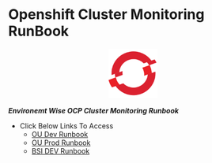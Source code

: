 # Openshift Cluster Monitoring RunBook
<p align="center">
  <img 
    width="100"
    height="100"
    src="images/ocp-logo.png"
  >
</p>

***Environemt Wise OCP Cluster Monitoring Runbook***
- Click Below Links To Access
     - [OU Dev Runbook](OU-DEV/README.md)
     - [OU Prod Runbook](OU-PROD/README.md)
     - [BSI DEV Runbook](BSI-DEV/README.md)
